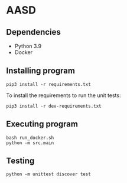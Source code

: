# AASD

## Dependencies

* Python 3.9
* Docker

## Installing program

```commandline
pip3 install -r requirements.txt
```

To install the requirements to run the unit tests:

```commandline
pip3 install -r dev-requirements.txt
```

## Executing program

```commandline
bash run_docker.sh
python -m src.main
```

## Testing

```commandline
python -m unittest discover test
```